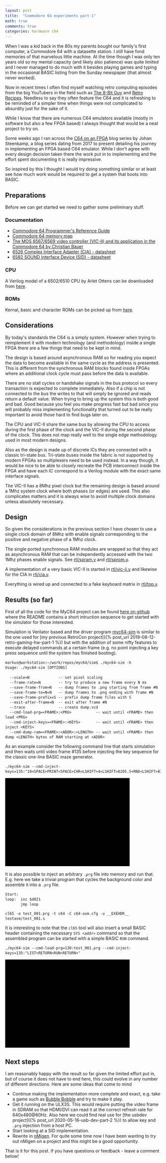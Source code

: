 ```yaml
---
layout: post
title:  "Commodore 64 experiments part-1"
math: true
comments: true
categories: hardware c64
---
```


When I was a kid back in the 80s my parents bought our family's first computer,
a Commodore 64 with a datasette station. I still have fond memories of that
marvelous little machine. At the time though I was only ten years old so my
mental capacity (and likely also patience) was quite limited and I never
managed to do much with it besides playing games and typing in the occasional
BASIC listing from the Sunday newspaper (that almost never worked).

Now in recent times I often find myself watching retro computing episodes from
the big YouTubers in the field such as [The 8-Bit
Guy](https://www.youtube.com/user/adric22) and [Retro
Recipes](https://www.youtube.com/channel/UC6gARF3ICgaLfs3o2znuqXA). Needless to
say they often feature the C64 and it is refreshing to be reminded of a simpler
time when things were not complicated to absurdity just for the sake of it.

While I know that there are numerous C64 emulators available (mostly in
software but also a few FPGA based) I always thought that would be a neat
project to try on.

Some weeks ago I ran across the [C64 on an
FPGA](http://c64onfpga.blogspot.com/) blog series by Johan Steenkamp, a blog
series dating from 2017 to present detailing his journey in implementing an
FPGA based C64 emulator. While I don't agree with every design decision taken
there the work put in to implementing and the effort spent documenting it is
really impressive.

So inspired by this I thought I would try doing something similar or at least
see how much work would be required to get a system that boots into BASIC.

## Preparations

Before we can get started we need to gather some preliminary stuff.

### Documentation

* [Commodore 64 Programmer's Reference Guide](https://www.c64-wiki.com/wiki/Commodore_64_Programmer%27s_Reference_Guide)
* [Commodore 64 memory map](https://sta.c64.org/cbm64mem.html)
* [The MOS 6567/6569 video controller (VIC-II) and its application in the Commodore 64 by Christian Bauer](http://www.zimmers.net/cbmpics/cbm/c64/vic-ii.txt)
* [6526 Complex Interface Adapter (CIA) - datasheet](http://www.6502.org/documents/datasheets/mos/mos_6526_cia_recreated.pdf)
* [6582 SOUND Interface Device (SID) - datasheet](http://www.6502.org/documents/datasheets/mos/mos_6582_sid.pdf)

### CPU

A Verilog model of a 6502/6510 CPU by Arlet Ottens can be downloaded from
[here](http://ladybug.xs4all.nl/arlet/fpga/6502/).

### ROMs

Kernal, basic and character ROMs can be picked up from
[here](http://www.zimmers.net/anonftp/pub/cbm/firmware/computers/c64/).

## Considerations

By today's standards the C64 is a simply system. However when trying to
reimplement it with modern technology (and methodology) inside a single FPGA
there are a few things that need to be kept in mind.

The design is based around asynchronous RAM so for reading you expect the data
to become available in the same cycle as the address is presented. This is
different from the synchronous RAM blocks found inside FPGAs where an
additional clock cycle must pass before the data is available.

There are no stall cycles or handshake signals in the bus protocol so every
transaction is expected to complete immediately. Also if a chip is not
connected to the bus the writes to that will simply be ignored and reads return
a default value. When trying to bring up the system this is both good and bad.
Good because you feel you make progress fast but bad since you will probably
miss implementing functionality that turned out to be really important to avoid
those hard to find bugs later on.

The CPU and VIC-II share the same bus by allowing the CPU to access during the
first phase of the clock and the VIC-II during the second phase of the clock.
This does not map really well to the single edge methodology used in most
modern designs.

Also as the design is made up of discrete ICs they are connected with a classic
tri-state bus. Tri-state buses inside the fabric is not supported by modern
FPGAs so multiplexers need to be used instead. In a way though, it would be
nice to be able to closely recreate the PCB interconnect inside the FPGA and
have each IC correspond to a Verilog module with the exact same interface
signals.

The VIC-II has a 8Mhz pixel clock but the remaining design is based around a
1Mhz system clock where both phases (or edges) are used. This also complicates
matters and it is always wise to avoid multiple clock domains unless absolutely
necessary.

## Design

So given the considerations in the previous section I have chosen to use a
single clock domain of 8Mhz with enable signals corresponding to the positive
and negative phase of a 1Mhz clock.

The single ported synchronous RAM modules are wrapped so that they act as
asynchronous RAM that can be independently accessed with the two 1Mhz phases
enable signals. See
[rtl/spram.v](https://github.com/markus-zzz/myc64/blob/master/rtl/spram.v) and
[rtl/sprom.v](https://github.com/markus-zzz/myc64/blob/master/rtl/sprom.v).

A implementation of a very basic VIC-II is started in
[rtl/vic-ii.v](https://github.com/markus-zzz/myc64/blob/master/rtl/vic-ii.v)
and likewise for the CIA in
[rtl/cia.v](https://github.com/markus-zzz/myc64/blob/master/rtl/cia.v).

Everything is wired up and connected to a fake keyboard matrix in
[rtl/top.v](https://github.com/markus-zzz/myc64/blob/master/rtl/top.v).


## Results (so far)

First of all the code for the MyC64 project can be found [here on
github](https://github.com/markus-zzz/myc64) where the README contains a short
intruction sequence to get started with the simulator for those interested.

Simulation is Verilator based and the driver program
[myc64-sim](https://github.com/markus-zzz/myc64/blob/master/sim/c64-sim.cpp) is
similar to the one used for [my previous RetroCon project]({% post_url
2019-08-12-retro-gaming-hw-part-1 %}) but with the addition of some nifty
features to execute delayed commands at a certain frame (e.g. no point
injecting a key press sequence until the system has finished booting).
```
markus@workstation:~/work/repos/myc64/sim$ ./myc64-sim -h
Usage: ./myc64-sim [OPTIONS]

  --scale=N             -- set pixel scaling
  --frame-rate=N        -- try to produce a new frame every N ms
  --save-frame-from=N   -- dump frames to .png starting from frame #N
  --save-frame-to=N=N   -- dump frames to .png ending with frame #N
  --save-frame-prefix=S -- prefix dump frame files with S
  --exit-after-frame=N  -- exit after frame #N
  --trace               -- create dump.vcd
  --cmd-load-prg=<FRAME>:<PRG>           -- wait until <FRAME> then load <PRG>
  --cmd-inject-keys=<FRAME>:<KEYS>       -- wait until <FRAME> then inject <KEYS>
  --cmd-dump-ram=<FRAME>:<ADDR>:<LENGTH> -- wait until <FRAME> then dump <LENGTH> bytes of RAM starting at <ADDR>
```
As an example consider the following command line that starts simulation and
then waits until video frame #135 before injecting the key sequence for the
classic one-line BASIC maze generator.
```
./myc64-sim --cmd-inject-keys=135:"10<SPACE>PRINT<SPACE>CHR<LSHIFT>4<LSHIFT>8205.5+RND<LSHIFT>81<LSHIFT>9<LSHIFT>9;:GOTO<SPACE>10<RETURN>RUN<RETURN>"
```
![C64 boot and one line BASIC maze](/download/c64/basic-maze.apng)

It is also possible to inject an arbitrary `.prg` file into memory and run
that. E.g. here we take a trivial program that cycles the background color and
assemble it into a `.prg` file.
```
Start:
loop:  inc $d021
       jmp loop
```
```
cl65 -o test_001.prg -t c64 -C c64-asm.cfg -u __EXEHDR__ testasm/test_001.s
```
It is interesting to note that the `cl65` tool will also insert a small BASIC
header containing the necessary `SYS <addr>` command so that the assembled
program can be started with a simple BASIC `RUN` command.
```
./myc64-sim --cmd-load-prg=130:test_001.prg --cmd-inject-keys=135:"LIST<RETURN>RUN<RETURN>"
```
![C64 cycle bgcolor](/download/c64/cycle-bgcolor.apng)

## Next steps

I am reasonably happy with the result so far given the limited effort put in,
but of course it does not have to end here, this could evolve in any number of
different directions. Here are some ideas that come to mind

* Continue making the implementation more complete and exact, e.g. take a game such as [Bubble Bobble](https://www.c64-wiki.com/wiki/Bubble_Bobble) and try to make it play.
* Get it running on the ULX3S. This would require putting the video frame in SDRAM so that HDMI/DVI can read it at the correct refresh rate for 640x480@60Hz. Also here we could find real use for [the usbdev project]({% post_url 2020-05-16-usb-dev-part-2 %}) to allow key and `.prg` injection from a host PC.
* Start looking at a SID implementation.
* Rewrite in [nMigen](https://github.com/m-labs/nmigen). For quite some time now I have been wanting to try out nMigen on a project and this might be a good opportunity.

That is it for this post. If you have questions or feedback - leave a comment below!
